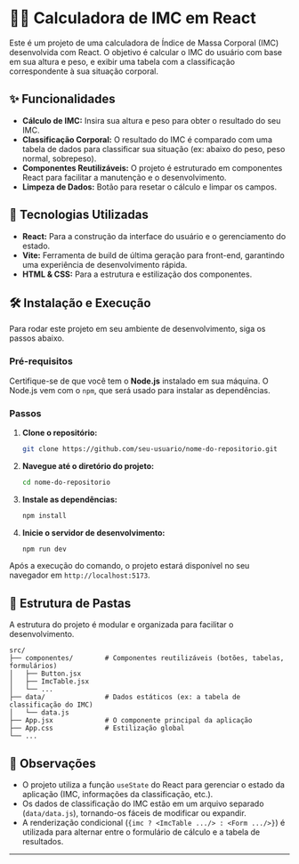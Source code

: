 
# 🏋️‍♀️ Calculadora de IMC em React

Este é um projeto de uma calculadora de Índice de Massa Corporal (IMC) desenvolvida com React. O objetivo é calcular o IMC do usuário com base em sua altura e peso, e exibir uma tabela com a classificação correspondente à sua situação corporal.

## ✨ Funcionalidades

  * **Cálculo de IMC:** Insira sua altura e peso para obter o resultado do seu IMC.
  * **Classificação Corporal:** O resultado do IMC é comparado com uma tabela de dados para classificar sua situação (ex: abaixo do peso, peso normal, sobrepeso).
  * **Componentes Reutilizáveis:** O projeto é estruturado em componentes React para facilitar a manutenção e o desenvolvimento.
  * **Limpeza de Dados:** Botão para resetar o cálculo e limpar os campos.

## 🚀 Tecnologias Utilizadas

  * **React:** Para a construção da interface do usuário e o gerenciamento do estado.
  * **Vite:** Ferramenta de build de última geração para front-end, garantindo uma experiência de desenvolvimento rápida.
  * **HTML & CSS:** Para a estrutura e estilização dos componentes.

## 🛠️ Instalação e Execução

Para rodar este projeto em seu ambiente de desenvolvimento, siga os passos abaixo.

### Pré-requisitos

Certifique-se de que você tem o **Node.js** instalado em sua máquina. O Node.js vem com o `npm`, que será usado para instalar as dependências.

### Passos

1.  **Clone o repositório:**

    ```bash
    git clone https://github.com/seu-usuario/nome-do-repositorio.git
    ```

2.  **Navegue até o diretório do projeto:**

    ```bash
    cd nome-do-repositorio
    ```

3.  **Instale as dependências:**

    ```bash
    npm install
    ```

4.  **Inicie o servidor de desenvolvimento:**

    ```bash
    npm run dev
    ```

Após a execução do comando, o projeto estará disponível no seu navegador em `http://localhost:5173`.

## 📂 Estrutura de Pastas

A estrutura do projeto é modular e organizada para facilitar o desenvolvimento.

```
src/
├── componentes/        # Componentes reutilizáveis (botões, tabelas, formulários)
│   ├── Button.jsx
│   ├── ImcTable.jsx
│   └── ...
├── data/               # Dados estáticos (ex: a tabela de classificação do IMC)
│   └── data.js
├── App.jsx             # O componente principal da aplicação
├── App.css             # Estilização global
└── ...
```

## 📝 Observações

  * O projeto utiliza a função `useState` do React para gerenciar o estado da aplicação (IMC, informações da classificação, etc.).
  * Os dados de classificação do IMC estão em um arquivo separado (`data/data.js`), tornando-os fáceis de modificar ou expandir.
  * A renderização condicional (`{imc ? <ImcTable .../> : <Form .../>}`) é utilizada para alternar entre o formulário de cálculo e a tabela de resultados.

-----
